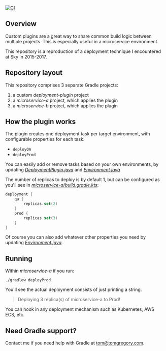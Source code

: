 [![CI](https://github.com/tkgregory/gradle-case-study/actions/workflows/gradle.yml/badge.svg)](https://github.com/tkgregory/gradle-case-study/actions/workflows/gradle.yml)

## Overview

Custom plugins are a great way to share common build logic between multiple projects. This is especially useful in a microservice environment.

This repository is a reproduction of a deployment technique I encountered at Sky in 2015-2017. 

## Repository layout

This repository comprises 3 separate Gradle projects:

1. a custom *deployment-plugin* project
2. a *microservice-a* project, which applies the plugin
3. a *microservice-b* project, which applies the plugin

## How the plugin works

The plugin creates one deployment task per target environment, with configurable properties for each task. 

* `deployQA`
* `deployProd`

You can easily add or remove tasks based on your own environments, by updating *[DeploymentPlugin.java](deployment-plugin/src/main/java/com/tomgregory/deployment/DeploymentPlugin.java)* and *[Environment.java](deployment-plugin/src/main/java/com/tomgregory/deployment/Environment.java)*

The number of replicas to deploy is by default 1, but can be configured as you'll see in *[microservice-a/build.gradle.kts](microservice-a/build.gradle.kts)*:

```kotlin
deployment {
    qa {
        replicas.set(2)
    }
    prod {
        replicas.set(3)
    }
}
```
Of course you can also add whatever other properties you need by updating *[Environment.java](deployment-plugin/src/main/java/com/tomgregory/deployment/Environment.java)*.

## Running

Within *microservice-a* if you run: 

`./gradlew deployProd` 

You'll see the actual deployment consists of just printing a string. 
> Deploying 3 replica(s) of microservice-a to Prod!

You can hook in any deployment mechanism such as Kubernetes, AWS ECS, etc. 

## Need Gradle support?
Contact me if you need help with Gradle at [tom@tomgregory.com](mailto:tom@tomgregory.com).
